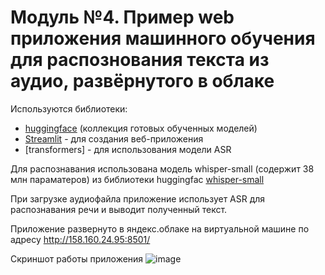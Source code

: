 # Модуль №4. Пример web приложения машинного обучения для распознования текста из аудио, развёрнутого в облаке

 Используются библиотеки:

- [huggingface](https://huggingface.co) (коллекция готовых обученных моделей)
- [Streamlit](https://streamlit.io/) - для создания веб-приложения
- [transformers] - для использования модели ASR


Для распознавания использована модель whisper-small (содержит  38 млн параматеров) из библиотеки huggingfac [whisper-small](https://huggingface.co/openai/whisper-small)

При загрузке аудиофайла приложение использует ASR для распознавания речи и выводит полученный текст.

Приложение развернуто в яндекс.облаке на виртуальной машине по адресу http://158.160.24.95:8501/

Скриншот работы приложения
![image](https://github.com/lmnindzja/speech2textRU/assets/149816540/45bb2905-2c1b-4aa4-a963-8ac78825110f)

